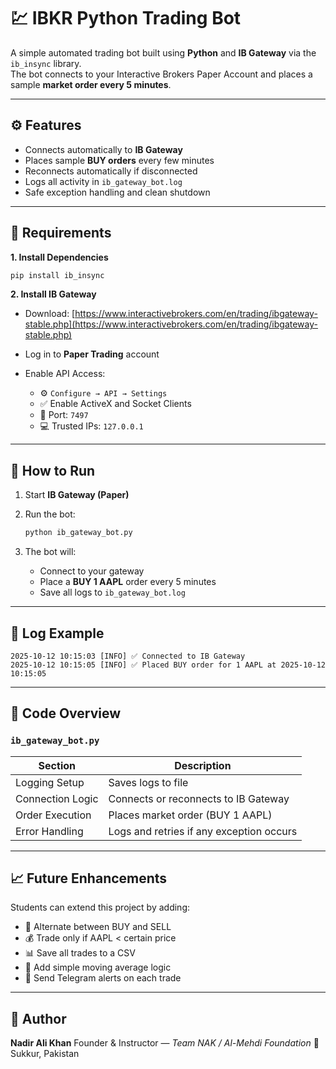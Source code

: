 
# 💹 IBKR Python Trading Bot

A simple automated trading bot built using **Python** and **IB Gateway** via the `ib_insync` library.  
The bot connects to your Interactive Brokers Paper Account and places a sample **market order every 5 minutes**.

---

## ⚙️ Features
- Connects automatically to **IB Gateway**
- Places sample **BUY orders** every few minutes
- Reconnects automatically if disconnected
- Logs all activity in `ib_gateway_bot.log`
- Safe exception handling and clean shutdown

---

## 🧩 Requirements

**1. Install Dependencies**
```bash
pip install ib_insync
````

**2. Install IB Gateway**

* Download: [https://www.interactivebrokers.com/en/trading/ibgateway-stable.php](https://www.interactivebrokers.com/en/trading/ibgateway-stable.php)
* Log in to **Paper Trading** account
* Enable API Access:

  * ⚙️ `Configure → API → Settings`
  * ✅ Enable ActiveX and Socket Clients
  * 🔢 Port: `7497`
  * 💻 Trusted IPs: `127.0.0.1`

---

## 🚀 How to Run

1. Start **IB Gateway (Paper)**
2. Run the bot:

   ```bash
   python ib_gateway_bot.py
   ```
3. The bot will:

   * Connect to your gateway
   * Place a **BUY 1 AAPL** order every 5 minutes
   * Save all logs to `ib_gateway_bot.log`

---

## 📜 Log Example

```
2025-10-12 10:15:03 [INFO] ✅ Connected to IB Gateway
2025-10-12 10:15:05 [INFO] ✅ Placed BUY order for 1 AAPL at 2025-10-12 10:15:05
```

---

## 🧠 Code Overview

### `ib_gateway_bot.py`

| Section          | Description                              |
| ---------------- | ---------------------------------------- |
| Logging Setup    | Saves logs to file                       |
| Connection Logic | Connects or reconnects to IB Gateway     |
| Order Execution  | Places market order (BUY 1 AAPL)         |
| Error Handling   | Logs and retries if any exception occurs |

---

## 📈 Future Enhancements

Students can extend this project by adding:

* 🔁 Alternate between BUY and SELL
* 💰 Trade only if AAPL < certain price
* 📊 Save all trades to a CSV
* 🧮 Add simple moving average logic
* 📢 Send Telegram alerts on each trade

---

## 🧾 Author

**Nadir Ali Khan**
Founder & Instructor — *Team NAK / Al-Mehdi Foundation*
📍 Sukkur, Pakistan
